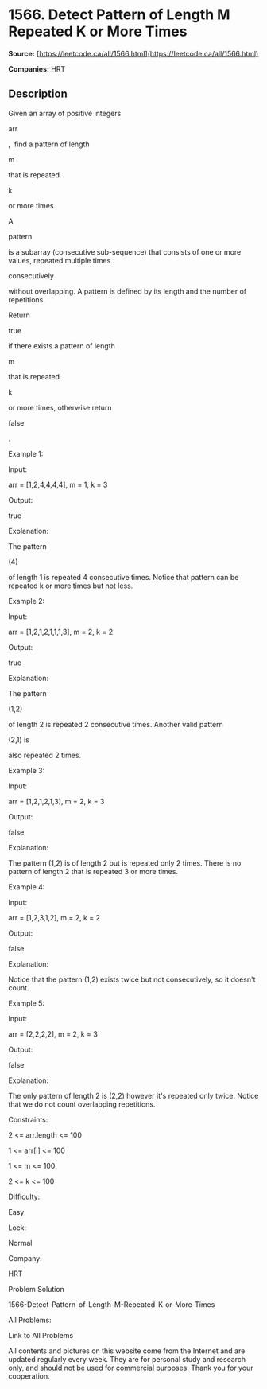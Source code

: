 # 1566. Detect Pattern of Length M Repeated K or More Times

**Source:** [https://leetcode.ca/all/1566.html](https://leetcode.ca/all/1566.html)

**Companies:** HRT

## Description

Given an array of positive integers

arr

,  find a pattern of length

m

that is repeated

k

or more times.

A

pattern

is a subarray (consecutive sub-sequence) that consists of
                one or more values, repeated multiple times

consecutively

without
                overlapping. A pattern is defined by its length and the number of repetitions.

Return

true

if there exists a pattern of length

m

that
                is repeated

k

or more times, otherwise return

false

.

Example 1:

Input:

arr = [1,2,4,4,4,4], m = 1, k = 3

Output:

true

Explanation:

The pattern

(4)

of length 1 is repeated 4 consecutive times. Notice that pattern can be repeated k or more times but not less.

Example 2:

Input:

arr = [1,2,1,2,1,1,1,3], m = 2, k = 2

Output:

true

Explanation:

The pattern

(1,2)

of length 2 is repeated 2 consecutive times. Another valid pattern

(2,1) is

also repeated 2 times.

Example 3:

Input:

arr = [1,2,1,2,1,3], m = 2, k = 3

Output:

false

Explanation:

The pattern (1,2) is of length 2 but is repeated only 2 times. There is no pattern of length 2 that is repeated 3 or more times.

Example 4:

Input:

arr = [1,2,3,1,2], m = 2, k = 2

Output:

false

Explanation:

Notice that the pattern (1,2) exists twice but not consecutively, so it doesn't count.

Example 5:

Input:

arr = [2,2,2,2], m = 2, k = 3

Output:

false

Explanation:

The only pattern of length 2 is (2,2) however it's repeated only twice. Notice that we do not count overlapping repetitions.

Constraints:

2 <= arr.length <= 100

1 <= arr[i] <= 100

1 <= m <= 100

2 <= k <= 100

Difficulty:

Easy

Lock:

Normal

Company:

HRT

Problem Solution

1566-Detect-Pattern-of-Length-M-Repeated-K-or-More-Times

All Problems:

Link to All Problems

All contents and pictures on this website come from the Internet and are updated regularly every week. They are for personal study and research only, and should not be used for commercial purposes. Thank you for your cooperation.

